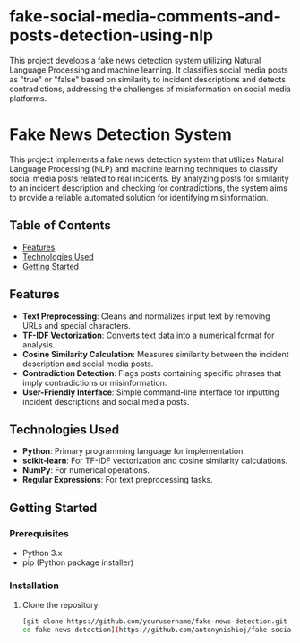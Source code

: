 # fake-social-media-comments-and-posts-detection-using-nlp
This project develops a fake news detection system utilizing Natural Language Processing and machine learning. It classifies social media posts as "true" or "false" based on similarity to incident descriptions and detects contradictions, addressing the challenges of misinformation on social media platforms.


# Fake News Detection System

This project implements a fake news detection system that utilizes Natural Language Processing (NLP) and machine learning techniques to classify social media posts related to real incidents. By analyzing posts for similarity to an incident description and checking for contradictions, the system aims to provide a reliable automated solution for identifying misinformation.

## Table of Contents

- [Features](#features)
- [Technologies Used](#technologies-used)
- [Getting Started](#getting-started)


## Features

- **Text Preprocessing**: Cleans and normalizes input text by removing URLs and special characters.
- **TF-IDF Vectorization**: Converts text data into a numerical format for analysis.
- **Cosine Similarity Calculation**: Measures similarity between the incident description and social media posts.
- **Contradiction Detection**: Flags posts containing specific phrases that imply contradictions or misinformation.
- **User-Friendly Interface**: Simple command-line interface for inputting incident descriptions and social media posts.

## Technologies Used

- **Python**: Primary programming language for implementation.
- **scikit-learn**: For TF-IDF vectorization and cosine similarity calculations.
- **NumPy**: For numerical operations.
- **Regular Expressions**: For text preprocessing tasks.

## Getting Started

### Prerequisites

- Python 3.x
- pip (Python package installer)

### Installation

1. Clone the repository:
   ```bash
   [git clone https://github.com/yourusername/fake-news-detection.git
   cd fake-news-detection](https://github.com/antonynishioj/fake-social-media-comments-and-posts-detection-using-nlp)
